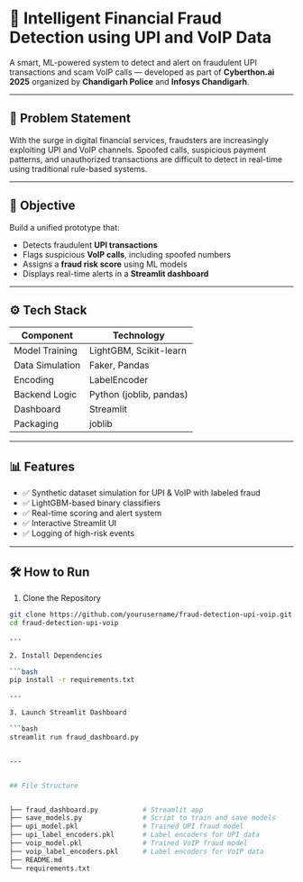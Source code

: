 
# 🚨 Intelligent Financial Fraud Detection using UPI and VoIP Data

A smart, ML-powered system to detect and alert on fraudulent UPI transactions and scam VoIP calls — developed as part of **Cyberthon.ai 2025** organized by **Chandigarh Police** and **Infosys Chandigarh**.

---

## 📌 Problem Statement

With the surge in digital financial services, fraudsters are increasingly exploiting UPI and VoIP channels. Spoofed calls, suspicious payment patterns, and unauthorized transactions are difficult to detect in real-time using traditional rule-based systems.

---

## 🎯 Objective

Build a unified prototype that:
- Detects fraudulent **UPI transactions**
- Flags suspicious **VoIP calls**, including spoofed numbers
- Assigns a **fraud risk score** using ML models
- Displays real-time alerts in a **Streamlit dashboard**

---

## ⚙️ Tech Stack

| Component        | Technology     |
|------------------|----------------|
| Model Training   | LightGBM, Scikit-learn |
| Data Simulation  | Faker, Pandas |
| Encoding         | LabelEncoder |
| Backend Logic    | Python (joblib, pandas) |
| Dashboard        | Streamlit |
| Packaging        | joblib |

---

## 📊 Features

- ✅ Synthetic dataset simulation for UPI & VoIP with labeled fraud
- ✅ LightGBM-based binary classifiers
- ✅ Real-time scoring and alert system
- ✅ Interactive Streamlit UI
- ✅ Logging of high-risk events

---

## 🛠️ How to Run

1. Clone the Repository

```bash
git clone https://github.com/yourusername/fraud-detection-upi-voip.git
cd fraud-detection-upi-voip

---

2. Install Dependencies

```bash
pip install -r requirements.txt

---

3. Launch Streamlit Dashboard

```bash
streamlit run fraud_dashboard.py


---


## File Structure


├── fraud_dashboard.py           # Streamlit app
├── save_models.py               # Script to train and save models
├── upi_model.pkl                # Trained UPI fraud model
├── upi_label_encoders.pkl       # Label encoders for UPI data
├── voip_model.pkl               # Trained VoIP fraud model
├── voip_label_encoders.pkl      # Label encoders for VoIP data
├── README.md
└── requirements.txt




